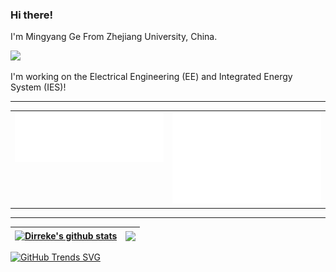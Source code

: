 ### Hi there!

I'm Mingyang Ge From Zhejiang University, China. 

![](https://komarev.com/ghpvc/?username=your-github-username)

I'm working on the Electrical Engineering (EE) and Integrated Energy System (IES)!

---
<table><tr><td valign="top" width="50%">

<img src="./assets/svg/indepth.svg">

</td><td valign="top" width="50%">

<img src="./assets/svg/recent_activity.svg">

</td></tr></table>

---

| <a href="https://github.com/Dirreke"><img align="center" src="https://github-readme-stats-dirreke.vercel.app/api?username=Dirreke&count_private=true&show_icons=true&theme=radical&bg_color=30,e96443,904e95&title_color=fff&text_color=fff&include_all_commits=true&hide_border=true" alt="Dirreke's github stats" /></a> | <a href="https://github.com/Dirreke"><img align="center" src="https://api.githubtrends.io/user/svg/Dirreke/langs?time_range=one_year&include_private=True&group=private&loc_metric=changed&compact=True&theme=synthwaves" /></a> |
| ------------- | ------------- |


[![GitHub Trends SVG](https://api.githubtrends.io/user/svg/Dirreke/langs?time_range=one_year&include_private=True&theme=synthwaves&loc_metric=changed)](https://github.com/Dirreke)

